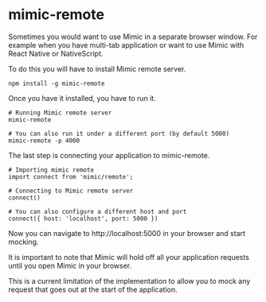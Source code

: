 # mimic-remote

Sometimes you would want to use Mimic in a separate browser window.
For example when you have multi-tab application or want to use Mimic with React Native or NativeScript.

To do this you will have to install Mimic remote server.

```
npm install -g mimic-remote
```

Once you have it installed, you have to run it.

```
# Running Mimic remote server
mimic-remote

# You can also run it under a different port (by default 5000)
mimic-remote -p 4000
```

The last step is connecting your application to mimic-remote.

```
# Importing mimic remote
import connect from 'mimic/remote';

# Connecting to Mimic remote server
connect()

# You can also configure a different host and port
connect({ host: 'localhost', port: 5000 })
```

Now you can navigate to http://localhost:5000 in your browser and start mocking.

It is important to note that Mimic will hold off all your application requests until you open Mimic in your browser.

This is a current limitation of the implementation to allow you to mock any request that goes out at the start of the application.